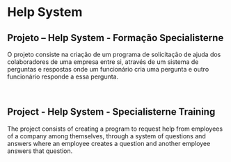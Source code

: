 # Help System

## Projeto – Help System - Formação Specialisterne

O projeto consiste na criação de um programa de solicitação de ajuda dos colaboradores de
uma empresa entre si, através de um sistema de perguntas e respostas onde um funcionário
cria uma pergunta e outro funcionário responde a essa pergunta.

<br>

## Project - Help System - Specialisterne Training

The project consists of creating a program to request help from employees of a company 
among themselves, through a system of questions and answers where an employee creates
a question and another employee answers that question.
